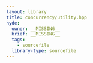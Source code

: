 ```yaml
---
layout: library
title: concurrency/utility.hpp
hyde:
  owner: __MISSING__
  brief: __MISSING__
  tags:
    - sourcefile
  library-type: sourcefile
---
```

